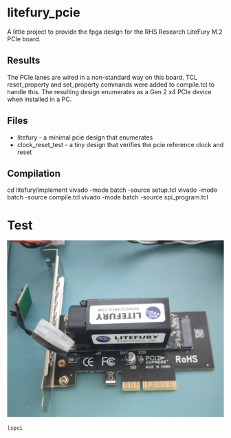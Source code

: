 # litefury_pcie
A little project to provide the fpga design for the RHS Research LiteFury M.2 PCIe board.

## Results
The PCIe lanes are wired in a non-standard way on this board. TCL reset_property and set_property commands were added to compile.tcl to handle this.  The resulting design enumerates as a Gen 2 x4 PCIe device when installed in a PC.

## Files
- litefury - a minimal pcie design that enumerates
- clock_reset_test - a tiny design that verifies the pcie reference clock and reset

## Compilation
cd litefury/implement
vivado -mode batch -source setup.tcl
vivado -mode batch -source compile.tcl
vivado -mode batch -source spi_program.tcl

# Test
<img src="IMG_20240207_075841590.jpg">

    lspci


